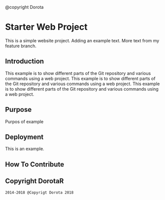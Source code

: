 @copyright Dorota

# Starter Web Project

This is a simple website project. Adding an example text. More text from my feature branch.

## Introduction

This example is to show different parts of the Git repository and various commands using a web project.
This example is to show different parts of the Git repository and various commands using a web project.
This example is to show different parts of the Git repository and various commands using a web project.

## Purpose

Purpos of example

## Deployment

This is an example.

## How To Contribute

## Copyright DorotaR

	2014-2018 @Copyrigt Dorota 2018
